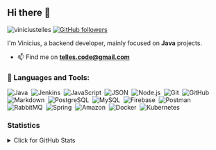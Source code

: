 ## Hi there 👋  

<img src="https://komarev.com/ghpvc/?username=viniciustelles&label=Profile%20views&color=0e75b6&style=flat" alt="viniciustelles" /> [![GitHub followers](https://img.shields.io/github/followers/viniciustelles?label=Follow&style=social)](https://github.com/ggsant/?tab=follow)


I'm Vinicius, a backend developer, mainly focused on **Java** projects.

- 📫 Find me on **telles.code@gmail.com**

### 🧰 Languages and Tools:
![Java](https://img.shields.io/badge/-Java-05122A?style=flat&logo=Java&logoColor=FFA518)&nbsp;
![Jenkins](https://img.shields.io/badge/jenkins-05122A?style=flat&logo=jenkins)&nbsp;
![JavaScript](https://img.shields.io/badge/-JavaScript-05122A?style=flat&logo=javascript)&nbsp;
![JSON](https://img.shields.io/badge/-JSON-05122A?style=flat&logo=json&logoColor=000000)&nbsp;
![Node.js](https://img.shields.io/badge/-Node.js-05122A?style=flat&logo=node.js&logoColor=339933)&nbsp;
![Git](https://img.shields.io/badge/-Git-05122A?style=flat&logo=git)&nbsp;
![GitHub](https://img.shields.io/badge/-GitHub-05122A?style=flat&logo=github)&nbsp;
![Markdown](https://img.shields.io/badge/-Markdown-05122A?style=flat&logo=markdown)&nbsp;
![PostgreSQL](https://img.shields.io/badge/-PostgreSQL-05122A?style=flat&logo=postgresql&logoColor=336791)&nbsp;
![MySQL](https://img.shields.io/badge/-MySQL-05122A?style=flat&logo=mysql&logoColor=4479A1)&nbsp;
![Firebase](https://img.shields.io/badge/-Firebase-05122A?style=flat&logo=firebase&logoColor=FFCA28)&nbsp;
![Postman](https://img.shields.io/badge/Postman-05122A?style=flat-square&logo=postman)&nbsp;
![RabbitMQ](https://img.shields.io/badge/rabbitmq-05122A?style=flat-square&logo=rabbitmq)&nbsp;
![Spring](https://img.shields.io/badge/Spring-05122A?style=flat-square&logo=Spring)&nbsp;
![Amazon](https://img.shields.io/badge/Amazon_AWS-05122A?style=flat-square&logo=amazonaws)&nbsp;
![Docker](https://img.shields.io/badge/Docker-05122A?style=flat-square&logo=amazonaws)&nbsp;
![Kubernetes](https://img.shields.io/badge/kubernetes-05122A?style=flat-square&logo=amazonaws)&nbsp;

### Statistics

<details>
<summary>Click for GitHub Stats</summary>
<p align="center">
  <p align="center"> <a href="https://github.com/viniciustelles"> <img height="180em" src="https://github-readme-stats.vercel.app/api?username=viniciustelles&show_icons=true&theme=tokyonight&include_all_commits=true&count_private=true"/> </p>
<br>
  <p align="center"><img align="center" src="https://github-readme-stats.vercel.app/api/top-langs/?username=viniciustelles&layout=compact&theme=radical" alt="viniciustelles" /> </p>
</p>
</details>

